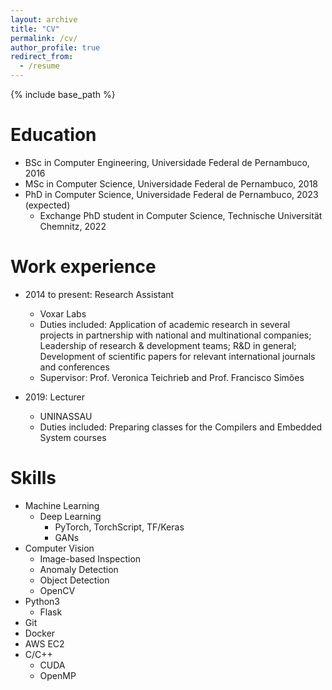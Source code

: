 ```yaml
---
layout: archive
title: "CV"
permalink: /cv/
author_profile: true
redirect_from:
  - /resume
---
```


{% include base_path %}

Education
======
* BSc in Computer Engineering, Universidade Federal de Pernambuco, 2016
* MSc in Computer Science, Universidade Federal de Pernambuco, 2018
* PhD in Computer Science, Universidade Federal de Pernambuco, 2023 (expected)
  * Exchange PhD student in Computer Science, Technische Universität Chemnitz, 2022 

Work experience
======
* 2014 to present: Research Assistant
  * Voxar Labs
  * Duties included: Application of academic research in several projects in partnership with national and multinational companies; Leadership of research & development teams; R&D in general; Development of scientific papers for relevant international journals and conferences
  * Supervisor: Prof. Veronica Teichrieb and Prof. Francisco Simões

* 2019: Lecturer
  * UNINASSAU
  * Duties included: Preparing classes for the Compilers and Embedded System courses
  
Skills
======

* Machine Learning
  * Deep Learning
    * PyTorch, TorchScript, TF/Keras
    * GANs
* Computer Vision
  * Image-based Inspection
  * Anomaly Detection
  * Object Detection
  * OpenCV
* Python3
  * Flask
* Git
* Docker
* AWS EC2
* C/C++
  * CUDA
  * OpenMP

<!-- Publications
======
  <ul>{% for post in site.publications %}
    {% include archive-single-cv.html %}
  {% endfor %}</ul>
  
Talks
======
  <ul>{% for post in site.talks %}
    {% include archive-single-talk-cv.html %}
  {% endfor %}</ul>
  
Teaching
======
  <ul>{% for post in site.teaching %}
    {% include archive-single-cv.html %}
  {% endfor %}</ul>
  
Service and leadership
======
* Currently signed in to 43 different slack teams -->
